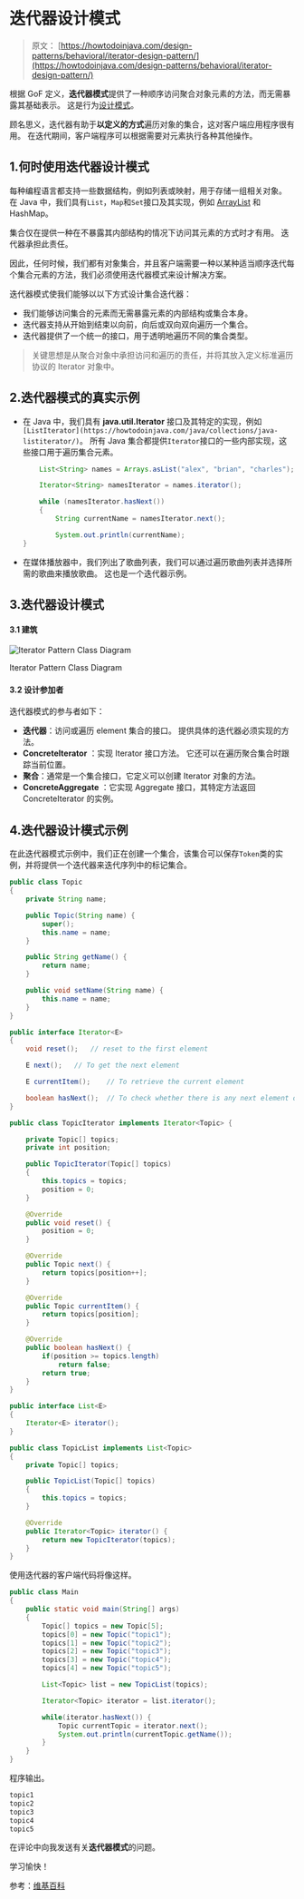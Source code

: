 # 迭代器设计模式

> 原文： [https://howtodoinjava.com/design-patterns/behavioral/iterator-design-pattern/](https://howtodoinjava.com/design-patterns/behavioral/iterator-design-pattern/)

根据 GoF 定义，**迭代器模式**提供了一种顺序访问聚合对象元素的方法，而无需暴露其基础表示。 这是行为[设计模式](https://howtodoinjava.com/gang-of-four-java-design-patterns/)。

顾名思义，迭代器有助于**以定义的方式**遍历对象的集合，这对客户端应用程序很有用。 在迭代期间，客户端程序可以根据需要对元素执行各种其他操作。

## 1.何时使用迭代器设计模式

每种编程语言都支持一些数据结构，例如列表或映射，用于存储一组相关对象。 在 Java 中，我们具有`List`，`Map`和`Set`接口及其实现，例如 [ArrayList](https://howtodoinjava.com/java-arraylist/) 和 HashMap。

集合仅在提供一种在不暴露其内部结构的情况下访问其元素的方式时才有用。 迭代器承担此责任。

因此，任何时候，我们都有对象集合，并且客户端需要一种以某种适当顺序迭代每个集合元素的方法，我们必须使用迭代器模式来设计解决方案。

迭代器模式使我们能够以以下方式设计集合迭代器：

*   我们能够访问集合的元素而无需暴露元素的内部结构或集合本身。
*   迭代器支持从开始到结束以向前，向后或双向双向遍历一个集合。
*   迭代器提供了一个统一的接口，用于透明地遍历不同的集合类型。

> 关键思想是从聚合对象中承担访问和遍历的责任，并将其放入定义标准遍历协议的 Iterator 对象中。

## 2.迭代器模式的真实示例

*   在 Java 中，我们具有 **java.util.Iterator** 接口及其特定的实现，例如`[ListIterator](https://howtodoinjava.com/java/collections/java-listiterator/)`。 所有 Java 集合都提供`Iterator`接口的一些内部实现，这些接口用于遍历集合元素。

    ```java
    	List<String> names = Arrays.asList("alex", "brian", "charles");

    	Iterator<String> namesIterator = names.iterator();

    	while (namesIterator.hasNext()) 
    	{
    		String currentName = namesIterator.next();

    		System.out.println(currentName);
    }

    ```

*   在媒体播放器中，我们列出了歌曲列表，我们可以通过遍历歌曲列表并选择所需的歌曲来播放歌曲。 这也是一个迭代器示例。

## 3.迭代器设计模式

#### 3.1 建筑

![Iterator Pattern Class Diagram](img/2f55fa2f26d62033ccb26df996b108f8.png)

Iterator Pattern Class Diagram



#### 3.2 设计参加者

迭代器模式的参与者如下：

*   **迭代器**：访问或遍历 element 集合的接口。 提供具体的迭代器必须实现的方法。
*   **ConcreteIterator** ：实现 Iterator 接口方法。 它还可以在遍历聚合集合时跟踪当前位置。
*   **聚合**：通常是一个集合接口，它定义可以创建 Iterator 对象的方法。
*   **ConcreteAggregate** ：它实现 Aggregate 接口，其特定方法返回 ConcreteIterator 的实例。

## 4.迭代器设计模式示例

在此迭代器模式示例中，我们正在创建一个集合，该集合可以保存`Token`类的实例，并将提供一个迭代器来迭代序列中的标记集合。

```java
public class Topic 
{
	private String name;

	public Topic(String name) {
		super();
		this.name = name;
	}

	public String getName() {
		return name;
	}

	public void setName(String name) {
		this.name = name;
	}
}

```

```java
public interface Iterator<E> 
{
	void reset();	// reset to the first element

	E next();	// To get the next element

	E currentItem();	// To retrieve the current element

	boolean hasNext();	// To check whether there is any next element or not.
}

```

```java
public class TopicIterator implements Iterator<Topic> {

	private Topic[] topics;
    private int position;

    public TopicIterator(Topic[] topics)
    {
        this.topics = topics;
        position = 0;
    }

	@Override
	public void reset() {
		position = 0;
	}

	@Override
	public Topic next() { 
		return topics[position++];
	}

	@Override
	public Topic currentItem() {
		return topics[position];
	}

	@Override
	public boolean hasNext() {
		if(position >= topics.length)
            return false;
        return true;
	}
}

```

```java
public interface List<E>
{
	Iterator<E> iterator();
}

```

```java
public class TopicList implements List<Topic>
{
	private Topic[] topics;

    public TopicList(Topic[] topics)
    {
        this.topics = topics;
    }

	@Override
	public Iterator<Topic> iterator() {
		return new TopicIterator(topics);
	}
}

```

使用迭代器的客户端代码将像这样。

```java
public class Main 
{
	public static void main(String[] args) 
	{
		Topic[] topics = new Topic[5];
		topics[0] = new Topic("topic1");
		topics[1] = new Topic("topic2");
		topics[2] = new Topic("topic3");
		topics[3] = new Topic("topic4");
		topics[4] = new Topic("topic5");

		List<Topic> list = new TopicList(topics);

		Iterator<Topic> iterator = list.iterator();

		while(iterator.hasNext()) {
			Topic currentTopic = iterator.next();
			System.out.println(currentTopic.getName());
		}
	}
}

```

程序输出。

```java
topic1
topic2
topic3
topic4
topic5

```

在评论中向我发送有关**迭代器模式**的问题。

学习愉快！

参考：[维基百科](https://en.wikipedia.org/wiki/Iterator_pattern)